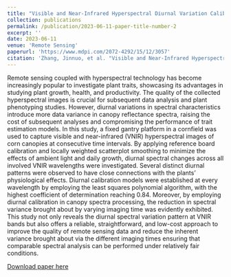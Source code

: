 ```yaml
---
title: "Visible and Near-Infrared Hyperspectral Diurnal Variation Calibration for Corn Phenotyping Using Remote Sensing"
collection: publications
permalink: /publication/2023-06-11-paper-title-number-2
excerpt: ''
date: 2023-06-11
venue: 'Remote Sensing'
paperurl: 'https://www.mdpi.com/2072-4292/15/12/3057'
citation: 'Zhang, Jinnuo, et al. "Visible and Near-Infrared Hyperspectral Diurnal Variation Calibration for Corn Phenotyping Using Remote Sensing." Remote Sensing 15.12 (2023): 3057.'
---
```

Remote sensing coupled with hyperspectral technology has become increasingly popular to investigate plant traits, showcasing its advantages in studying plant growth, health, and productivity. The quality of the collected hyperspectral images is crucial for subsequent data analysis and plant phenotyping studies. However, diurnal variations in spectral characteristics introduce more data variance in canopy reflectance spectra, raising the cost of subsequent analyses and compromising the performance of trait estimation models. In this study, a fixed gantry platform in a cornfield was used to capture visible and near-infrared (VNIR) hyperspectral images of corn canopies at consecutive time intervals. By applying reference board calibration and locally weighted scatterplot smoothing to minimize the effects of ambient light and daily growth, diurnal spectral changes across all involved VNIR wavelengths were investigated. Several distinct diurnal patterns were observed to have close connections with the plants’ physiological effects. Diurnal calibration models were established at every wavelength by employing the least squares polynomial algorithm, with the highest coefficient of determination reaching 0.84. Moreover, by employing diurnal calibration in canopy spectra processing, the reduction in spectral variance brought about by varying imaging time was evidently exhibited. This study not only reveals the diurnal spectral variation pattern at VNIR bands but also offers a reliable, straightforward, and low-cost approach to improve the quality of remote sensing data and reduce the inherent variance brought about via the different imaging times ensuring that comparable spectral analysis can be performed under relatively fair conditions.

[Download paper here](https://www.mdpi.com/2072-4292/15/12/3057/pdf?version=1686470479)